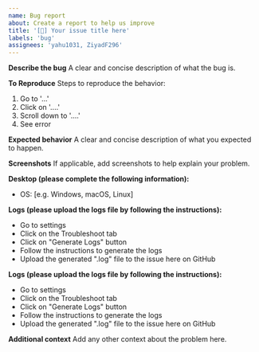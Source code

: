 ```yaml
---
name: Bug report
about: Create a report to help us improve
title: '[🐛] Your issue title here'
labels: 'bug'
assignees: 'yahu1031, ZiyadF296'
---
```


**Describe the bug**
A clear and concise description of what the bug is.

**To Reproduce**
Steps to reproduce the behavior:
1. Go to '...'
2. Click on '....'
3. Scroll down to '....'
4. See error

**Expected behavior**
A clear and concise description of what you expected to happen.

**Screenshots**
If applicable, add screenshots to help explain your problem.

**Desktop (please complete the following information):**
 - OS: [e.g. Windows, macOS, Linux]

**Logs (please upload the logs file by following the instructions):**
 - Go to settings
 - Click on the Troubleshoot tab
 - Click on "Generate Logs" button
 - Follow the instructions to generate the logs
 - Upload the generated ".log" file to the issue here on GitHub

**Logs (please upload the logs file by following the instructions):**
 - Go to settings
 - Click on the Troubleshoot tab
 - Click on "Generate Logs" button
 - Follow the instructions to generate the logs
 - Upload the generated ".log" file to the issue here on GitHub

**Additional context**
Add any other context about the problem here.
